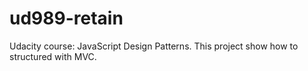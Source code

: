 ud989-retain
============
Udacity course: JavaScript Design Patterns. This project show how to structured with MVC.
